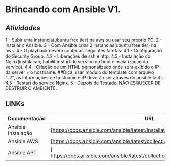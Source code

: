 # Brincando com Ansible V1.
## _Atividades_
1 - Subir uma instancia(ubuntu free tier) na aws ou usar seu proprio PC.
2 - Instalar o Ansible.
3 - Com Ansible criar 2 instancias(ubuntu free tier) na aws.
4 - O playbook deverá conter as seguintes tarefas:
4.1 - Configuração do Security Group.
4.2 - Liberações de ssh e http.
4.3 - Instalação do Nginx(instalacao, habilitar start do servico no boot e inicializacao do servico).
4.4 - Criação de um HTML personalizado onde sera exibido o IP da server + o hostname. ##Dica, usar modulo do template com arquivo ".j2", as informações de hostname e IP deverão ser atraves do ansible facts.
4.5 - Restart do servico Nginx.
5 - Depois de Testado, NÃO ESQUECER DE DESTRUIR O AMBIENTE.

## LINKs

| Documentação | URL |
| ------ | ------ |
| Ansible Instalação | [https://docs.ansible.com/ansible/latest/installation_guide/intro_installation.html]|
| Ansible AWS | [https://docs.ansible.com/ansible/latest/collections/amazon/aws/index.html]|
| Ansible APT | [ https://docs.ansible.com/ansible/latest/collections/ansible/builtin/apt_module.html]|

